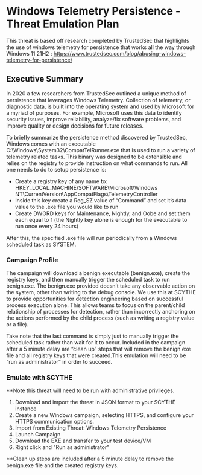 # Windows Telemetry Persistence - Threat Emulation Plan 

This threat is based off research completed by TrustedSec that highlights the use of windows telemetry for persistence that works all the way through Windows 11 21H2 : https://www.trustedsec.com/blog/abusing-windows-telemetry-for-persistence/

## Executive Summary
In 2020 a few researchers from TrustedSec outlined a unique method of persistence that leverages Windows Telemetry. Collection of telemetry, or diagnostic data, is built into the operating system and used by Microsoft for a myriad of purposes. For example, Microsoft uses this data to identify security issues, improve reliability, analyze/fix software problems, and improve quality or design decisions for future releases. 

To briefly summarize the persistence method discovered by TrustedSec, Windows comes with an executable C:\Windows\System32\CompatTelRunner.exe that is used to run a variety of telemetry related tasks. This binary was designed to be extensible and relies on the registry to provide instruction on what commands to run. All one needs to do to setup persistence is:

* Create a registry key of any name to: HKEY_LOCAL_MACHINE\SOFTWARE\Microsoft\Windows NT\CurrentVersion\AppCompatFlags\TelemetryController
* Inside this key create a Reg_SZ value of “Command” and set it’s data value to the .exe file you would like to run
* Create DWORD keys for Maintenance, Nightly, and Oobe and set them each equal to 1 (the Nightly key alone is enough for the executable to run once every 24 hours)

After this, the specified .exe file will run periodically from a Windows scheduled task as SYSTEM.


### Campaign Profile
The campaign will download a benign executable (benign.exe), create the registry keys, and then manually trigger the scheduled task to run benign.exe. The benign.exe provided doesn’t take any observable action on the system, other than writing to the debug console. We use this at SCYTHE to provide opportunities for detection engineering based on successful process execution alone. This allows teams to focus on the parent/child relationship of processes for detection, rather than incorrectly anchoring on the actions performed by the child process (such as writing a registry value or a file).

Take note that the last command is simply just to manually trigger the scheduled task rather than wait for it to occur. Included in the campaign after a 5 minute delay are “clean up” steps that will remove the benign.exe file and all registry keys that were created.This emulation will need to be “run as administrator” in order to succeed.

### Emulate with SCYTHE
**Note this threat will need to be run with administrative privileges.

1. Download and import the threat in JSON format to your SCYTHE instance 
2. Create a new Windows campaign, selecting HTTPS, and configure your HTTPS communication options.
3. Import from Existing Threat: Windows Telemetry Persistence
4. Launch Campaign
5. Download the EXE and transfer to your test device/VM
6. Right click and "Run as administrator"

**Clean up steps are included after a 5 minute delay to remove the benign.exe file and the created registry keys.